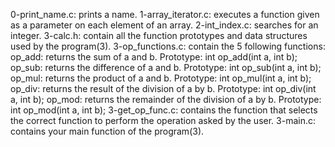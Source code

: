 0-print_name.c: prints a name.
1-array_iterator.c: executes a function given as a parameter on each element of an array.
2-int_index.c: searches for an integer.
3-calc.h: contain all the function prototypes and data structures used by the program(3).
3-op_functions.c: contain the 5 following functions:
op_add: returns the sum of a and b. Prototype: int op_add(int a, int b);
op_sub: returns the difference of a and b. Prototype: int op_sub(int a, int b);
op_mul: returns the product of a and b. Prototype: int op_mul(int a, int b);
op_div: returns the result of the division of a by b. Prototype: int op_div(int a, int b);
op_mod: returns the remainder of the division of a by b. Prototype: int op_mod(int a, int b);
3-get_op_func.c: contains the function that selects the correct function to perform the operation asked by the user.
3-main.c:  contains your main function of the program(3). 
